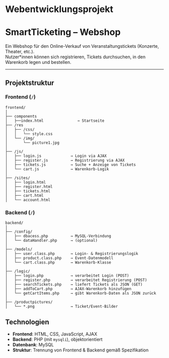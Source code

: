# Webentwicklungsprojekt

    
# SmartTicketing – Webshop

Ein Webshop für den Online-Verkauf von Veranstaltungstickets (Konzerte, Theater, etc.).  
Nutzer*innen können sich registrieren, Tickets durchsuchen, in den Warenkorb legen und bestellen.

---

## Projektstruktur

### Frontend (`/`)
 ``` 
frontend/
│
├── components
│   ├──index.html               → Startseite
├── /res
│   ├── /css/
│   │   └── style.css
│   └── /img/
│       └── picture1.jpg
│
├── /js/
│   ├── login.js             → Login via AJAX
│   ├── register.js          → Registrierung via AJAX
│   ├── tickets.js           → Suche + Anzeige von Tickets
│   └── cart.js              → Warenkorb-Logik
│
├── /sites/
│   ├── login.html
│   ├── register.html
│   ├── tickets.html
│   ├── cart.html
│   └── account.html
 ``` 
### Backend (`/`)
 ``` 
backend/
│
├── /config/
│   ├── dbacess.php          → MySQL-Verbindung
│   └── dataHandler.php      → (optional)
│
├── /models/
│   ├── user.class.php       → Login- & Registrierungslogik
│   ├── product.class.php    → Event-Datenmodell
│   └── cart.class.php       → Warenkorb-Klasse
│
├── /logic/
│   ├── login.php            → verarbeitet Login (POST)
│   ├── register.php         → verarbeitet Registrierung (POST)
│   ├── searchTickets.php    → liefert Tickets als JSON (GET)
│   ├── addToCart.php        → AJAX-Warenkorb hinzufügen
│   └── getCartItems.php     → gibt Warenkorb-Daten als JSON zurück
│
├── /productpictures/
│   └── *.png                → Ticket/Event-Bilder

 ```
## Technologien

- **Frontend**: HTML, CSS, JavaScript, AJAX
- **Backend**: PHP (mit `mysqli`), objektorientiert
- **Datenbank**: MySQL
- **Struktur**: Trennung von Frontend & Backend gemäß Spezifikation

  
